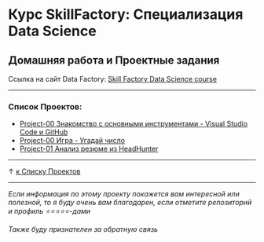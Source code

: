 # **Курс SkillFactory: Специализация Data Science**

## **Домашняя работа и Проектные задания**

Ссылка на сайт Data Factory:  [Skill Factory Data Science course](https://skillfactory.ru/data-science-specialization)

***
### **Список Проектов:**
* [Project-00 Знакомство с основными инструментами - Visual Studio Code и GitHub](https://github.com/Novkozinin/SF_projects/tree/master/Project-00_%D0%97%D0%BD%D0%B0%D0%BA%D0%BE%D0%BC%D1%81%D1%82%D0%B2%D0%BE_%D1%81_VS_Code_%D0%B8_GitHub)
* [Project-00 Игра - Угадай число](https://github.com/Novkozinin/SF_projects/tree/master/Project-00_%D0%98%D0%B3%D1%80%D0%B0_%D0%A3%D0%B3%D0%B0%D0%B4%D0%B0%D0%B9_%D1%87%D0%B8%D1%81%D0%BB%D0%BE)
* [Project-01 Анализ резюме из HeadHunter](https://github.com/Novkozinin/SF_data_science/tree/master/Project-01_%D0%90%D0%BD%D0%B0%D0%BB%D0%B8%D0%B7_%D1%80%D0%B5%D0%B7%D1%8E%D0%BC%D0%B5_%D0%B8%D0%B7_HeadHunter)

***
&uarr; [к Списку Проектов](#список-проектов)

***
*Если информация по этому проекту покажется вам интересной или полезной, то я буду очень вам благодарен, если отметите репозиторий и профиль ⭐️⭐️⭐️⭐️⭐️-дами*

*Также буду признателен за обратную связь*